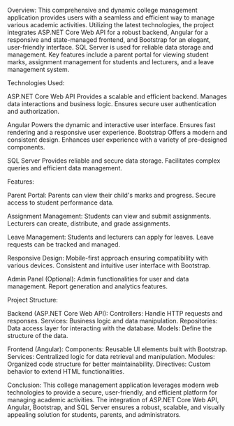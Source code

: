Overview:
This comprehensive and dynamic college management application provides users with a seamless and efficient way to manage various academic activities. 
Utilizing the latest technologies, the project integrates ASP.NET Core Web API for a robust backend, Angular for a responsive and state-managed frontend, and Bootstrap for an elegant, user-friendly interface.
SQL Server is used for reliable data storage and management. 
Key features include a parent portal for viewing student marks, assignment management for students and lecturers, and a leave management system.

Technologies Used:

ASP.NET Core Web API
Provides a scalable and efficient backend.
Manages data interactions and business logic.
Ensures secure user authentication and authorization.

Angular
Powers the dynamic and interactive user interface.
Ensures fast rendering and a responsive user experience.
Bootstrap
Offers a modern and consistent design.
Enhances user experience with a variety of pre-designed components.

SQL Server
Provides reliable and secure data storage.
Facilitates complex queries and efficient data management.

Features:

Parent Portal:
Parents can view their child's marks and progress.
Secure access to student performance data.

Assignment Management:
Students can view and submit assignments.
Lecturers can create, distribute, and grade assignments.

Leave Management:
Students and lecturers can apply for leaves.
Leave requests can be tracked and managed.

Responsive Design:
Mobile-first approach ensuring compatibility with various devices.
Consistent and intuitive user interface with Bootstrap.

Admin Panel (Optional):
Admin functionalities for user and data management.
Report generation and analytics features.

Project Structure:

Backend (ASP.NET Core Web API):
Controllers: Handle HTTP requests and responses.
Services: Business logic and data manipulation.
Repositories: Data access layer for interacting with the database.
Models: Define the structure of the data.

Frontend (Angular):
Components: Reusable UI elements built with Bootstrap.
Services: Centralized logic for data retrieval and manipulation.
Modules: Organized code structure for better maintainability.
Directives: Custom behavior to extend HTML functionalities.

Conclusion:
This college management application leverages modern web technologies to provide a secure, user-friendly, and efficient platform for managing academic activities. 
The integration of ASP.NET Core Web API, Angular, Bootstrap, and SQL Server ensures a robust, scalable, and visually appealing solution for students, parents, and administrators.

